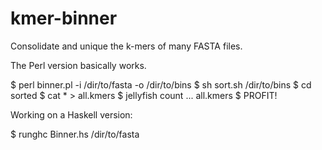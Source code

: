 # kmer-binner

Consolidate and unique the k-mers of many FASTA files.

The Perl version basically works.

  $ perl binner.pl -i /dir/to/fasta -o /dir/to/bins
  $ sh sort.sh /dir/to/bins
  $ cd sorted
  $ cat * > all.kmers
  $ jellyfish count ... all.kmers
  $ PROFIT!

Working on a Haskell version:

  $ runghc Binner.hs /dir/to/fasta

